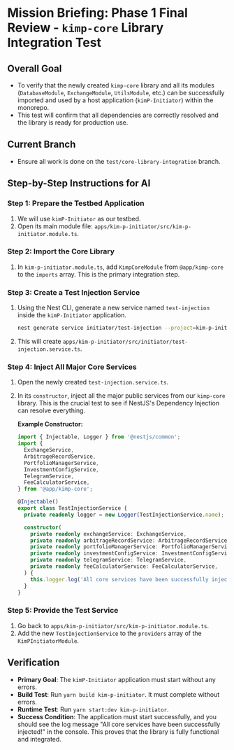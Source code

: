 # Mission Briefing: Phase 1 Final Review - `kimp-core` Library Integration Test

## Overall Goal

- To verify that the newly created `kimp-core` library and all its modules (`DatabaseModule`, `ExchangeModule`, `UtilsModule`, etc.) can be successfully imported and used by a host application (`kimP-Initiator`) within the monorepo.
- This test will confirm that all dependencies are correctly resolved and the library is ready for production use.

## Current Branch

- Ensure all work is done on the `test/core-library-integration` branch.

## Step-by-Step Instructions for AI

### Step 1: Prepare the Testbed Application

1.  We will use `kimP-Initiator` as our testbed.
2.  Open its main module file: `apps/kim-p-initiator/src/kim-p-initiator.module.ts`.

### Step 2: Import the Core Library

1.  In `kim-p-initiator.module.ts`, add `KimpCoreModule` from `@app/kimp-core` to the `imports` array. This is the primary integration step.

### Step 3: Create a Test Injection Service

1.  Using the Nest CLI, generate a new service named `test-injection` inside the `kimP-Initiator` application.
    ```bash
    nest generate service initiator/test-injection --project=kim-p-initiator
    ```
2.  This will create `apps/kim-p-initiator/src/initiator/test-injection.service.ts`.

### Step 4: Inject All Major Core Services

1.  Open the newly created `test-injection.service.ts`.
2.  In its `constructor`, inject all the major public services from our `kimp-core` library. This is the crucial test to see if NestJS's Dependency Injection can resolve everything.

    **Example Constructor:**

    ```typescript
    import { Injectable, Logger } from '@nestjs/common';
    import {
      ExchangeService,
      ArbitrageRecordService,
      PortfolioManagerService,
      InvestmentConfigService,
      TelegramService,
      FeeCalculatorService,
    } from '@app/kimp-core';

    @Injectable()
    export class TestInjectionService {
      private readonly logger = new Logger(TestInjectionService.name);

      constructor(
        private readonly exchangeService: ExchangeService,
        private readonly arbitrageRecordService: ArbitrageRecordService,
        private readonly portfolioManagerService: PortfolioManagerService,
        private readonly investmentConfigService: InvestmentConfigService,
        private readonly telegramService: TelegramService,
        private readonly feeCalculatorService: FeeCalculatorService,
      ) {
        this.logger.log('All core services have been successfully injected!');
      }
    }
    ```

### Step 5: Provide the Test Service

1.  Go back to `apps/kim-p-initiator/src/kim-p-initiator.module.ts`.
2.  Add the new `TestInjectionService` to the `providers` array of the `KimPInitiatorModule`.

## Verification

- **Primary Goal**: The `kimP-Initiator` application must start without any errors.
- **Build Test**: Run `yarn build kim-p-initiator`. It must complete without errors.
- **Runtime Test**: Run `yarn start:dev kim-p-initiator`.
- **Success Condition**: The application must start successfully, and you should see the log message "All core services have been successfully injected!" in the console. This proves that the library is fully functional and integrated.
